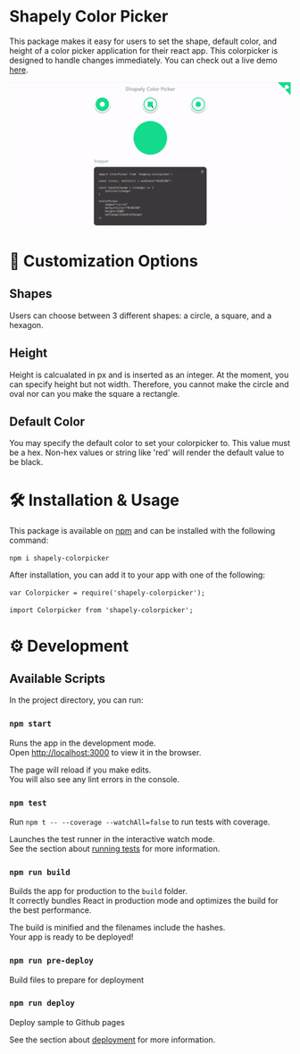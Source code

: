 # Shapely Color Picker 

This package makes it easy for users to set the shape, default color, and height of a color picker application for their react app. This colorpicker is designed to handle changes immediately. You can check out a live demo [here](http://lindseytam.com/colorpicker/).

![](https://github.com/lindseytam/colorpicker/blob/main/images/demo.gif)


# 🎨 Customization Options

## Shapes

Users can choose between 3 different shapes: a circle, a square, and a hexagon. 

## Height

Height is calcualated in px and is inserted as an integer. At the moment, you can specify height but not width. Therefore, you cannot make the circle and oval nor can you make the square a rectangle.

## Default Color

You may specify the default color to set your colorpicker to. This value must be a hex. Non-hex values or string like 'red' will render the default value to be black.

# 🛠️ Installation & Usage

This package is available on [npm](https://www.npmjs.com/package/shapely-colorpicker) and can be installed with the following command:

`npm i shapely-colorpicker`

After installation, you can add it to your app with one of the following:

`var Colorpicker = require('shapely-colorpicker');`

`import Colorpicker from 'shapely-colorpicker';`

# ⚙️ Development 

## Available Scripts

In the project directory, you can run:

### `npm start`

Runs the app in the development mode.\
Open [http://localhost:3000](http://localhost:3000) to view it in the browser.

The page will reload if you make edits.\
You will also see any lint errors in the console.

### `npm test`

Run `npm t -- --coverage --watchAll=false` to run tests with coverage.

Launches the test runner in the interactive watch mode.\
See the section about [running tests](https://facebook.github.io/create-react-app/docs/running-tests) for more information.

### `npm run build`

Builds the app for production to the `build` folder.\
It correctly bundles React in production mode and optimizes the build for the best performance.

The build is minified and the filenames include the hashes.\
Your app is ready to be deployed!

### `npm run pre-deploy`

Build files to prepare for deployment

### `npm run deploy`

Deploy sample to Github pages



See the section about [deployment](https://facebook.github.io/create-react-app/docs/deployment) for more information.
